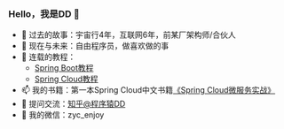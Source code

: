 ### Hello，我是DD 👋

- 🔭 过去的故事：宇宙行4年，互联网6年，前某厂架构师/合伙人
- 🌱 现在与未来：自由程序员，做喜欢做的事
- 🏡 连载的教程：
  - [Spring Boot教程](https://blog.didispace.com/spring-boot-learning-2x/)
  - [Spring Cloud教程](https://blog.didispace.com/spring-cloud-learning/)
- 📫 我的书籍：第一本Spring Cloud中文书籍[《Spring Cloud微服务实战》](https://item.jd.com/12172344.html)
- 🤔 提问交流：[知乎@程序猿DD](https://www.zhihu.com/people/di-yong-chao-86)
- 💬 我的微信：zyc_enjoy
